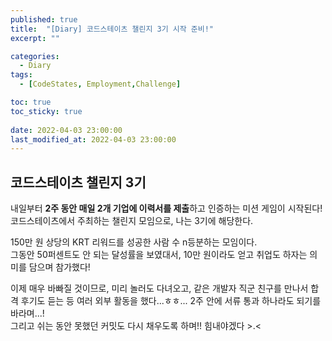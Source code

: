 ```yaml
---
published: true
title:  "[Diary] 코드스테이츠 챌린지 3기 시작 준비!"
excerpt: ""

categories:
  - Diary
tags:
  - [CodeStates, Employment,Challenge]

toc: true
toc_sticky: true
 
date: 2022-04-03 23:00:00
last_modified_at: 2022-04-03 23:00:00
---
```


## 코드스테이츠 챌린지 3기  
내일부터 **2주 동안 매일 2개 기업에 이력서를 제출**하고 인증하는 미션 게임이 시작된다!  
코드스테이츠에서 주최하는 챌린지 모임으로, 나는 3기에 해당한다.  

150만 원 상당의 KRT 리워드를 성공한 사람 수 n등분하는 모임이다.  
그동안 50퍼센트도 안 되는 달성률을 보였대서, 10만 원이라도 얻고 취업도 하자는 의미를 담으며 참가했다!  

이제 매우 바빠질 것이므로, 미리 놀러도 다녀오고, 같은 개발자 직군 친구를 만나서 합격 후기도 듣는 등 여러 외부 활동을 했다...ㅎㅎ...
2주 안에 서류 통과 하나라도 되기를 바라며...!  
그리고 쉬는 동안 못했던 커밋도 다시 채우도록 하며!!
힘내야겠다 >.<



<br/>
<br/>